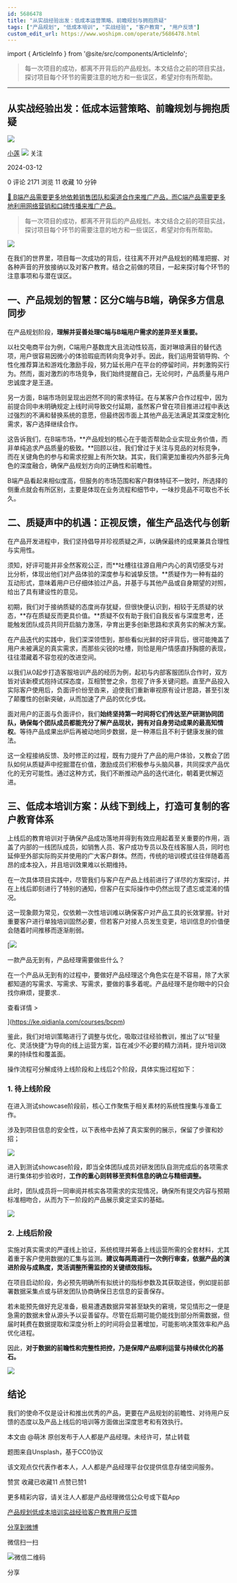 ```yaml
---
id: 5686478
title: "从实战经验出发：低成本运营策略、前瞻规划与拥抱质疑"
tags: ["产品规划", "低成本培训", "实战经验", "客户教育", "用户反馈"]
custom_edit_url: https://www.woshipm.com/operate/5686478.html
---
```

import { ArticleInfo } from '@site/src/components/ArticleInfo';

<ArticleInfo
    author="小莲"
    authorLink="https://www.woshipm.com/u/775590"
    published="2024-03-12"
    views={2171}
    comments={0}
    collects={11}
/>

> 每一次项目的成功，都离不开背后的产品规划。本文结合之前的项目实战，探讨项目每个环节的需要注意的地方和一些误区，希望对你有所帮助。

---

## 从实战经验出发：低成本运营策略、前瞻规划与拥抱质疑

[![](https://static.woshipm.com/pmapp_avatar_20230715054252_9870.jpeg?imageView2/1/w/72/h/72/q/100)](https://www.woshipm.com/u/775590)

[小莲](https://www.woshipm.com/u/775590) ![](https://static.woshipm.com/tag/1101_1@2x.png) 关注

2024-03-12

0 评论 2171 浏览 11 收藏 10 分钟

[🔗 B端产品需要更多地依赖销售团队和渠道合作来推广产品，而C端产品需要更多地利用网络营销和口碑传播来推广产品..](https://ke.qidianla.com/courses/bcpm)

> 每一次项目的成功，都离不开背后的产品规划。本文结合之前的项目实战，探讨项目每个环节的需要注意的地方和一些误区，希望对你有所帮助。

![](https://image.woshipm.com/2023/04/14/5c2c7ab4-da8d-11ed-8c17-00163e0b5ff3.jpg)

在我们的世界里，项目每一次成功的背后，往往离不开对产品规划的精准把握、对各种声音的开放接纳以及对客户教育。结合之前做的项目，一起来探讨每个环节的注意事项和与潜在误区。

## 一、产品规划的智慧：区分C端与B端，确保多方信息同步

在产品规划阶段，**理解并妥善处理C端与B端用户需求的差异至关重要。**

以社交电商平台为例，C端用户基数庞大且流动性较高，面对琳琅满目的替代选项，用户很容易因微小的体验瑕疵而转向竞争对手。因此，我们运用营销导购、个性化推荐算法和游戏化激励手段，努力延长用户在平台的停留时间，并刺激购买行为。然而，面对激烈的市场竞争，我们始终提醒自己，无论何时，产品质量与用户忠诚度才是王道。

另一方面，B端市场则呈现出迥然不同的需求特征。在与某客户合作过程中，因为前提合同中未明确规定上线时间导致交付延期，虽然客户曾在项目推进过程中表达过强烈的不满和替换系统的意愿，但最终因市面上其他产品无法满足其深度定制化需求，客户选择继续合作。

这告诉我们，在B端市场，**产品规划的核心在于能否帮助企业实现业务价值，而非单纯追求产品质量的极致。**回顾以往，我们曾过于关注与竞品的对标竞争，而在关键角色的参与和需求挖掘上有所欠缺。其实，我们需更加重视内外部多元角色的深度融合，确保产品规划方向的正确性和前瞻性。

B端产品看起来相似度高，但服务的市场范围和客户群体特征不一致时，所选择的侧重点就会有所区别，主要是体现在业务流程和细节中，一味抄竞品不可取也不长久。

## 二、质疑声中的机遇：正视反馈，催生产品迭代与创新

在产品开发进程中，我们坚持倡导并珍视质疑之声，以确保最终的成果兼具合理性与实用性。

须知，好评可能并非全然客观公正，而**吐槽往往源自用户内心的真切感受与对比分析，体现出他们对产品体验的深度参与和诚挚反馈。**质疑作为一种有益的互动形式，意味着用户已仔细体验过产品，并基于与其他产品或自身期望的对照，给出了具有建设性的意见。

初期，我们对于接纳质疑的态度尚存犹疑，但很快便认识到，相较于无质疑的状态，**存在质疑反而更具价值。**质疑不仅有助于我们自我反省与深度思考，还能触发团队成员共同开启脑力激荡，孕育出更多创新思路和求真务实的解决方案。

在产品迭代的实践中，我们深深领悟到，那些看似光鲜的好评背后，很可能掩盖了用户未被满足的真实需求，而那些尖锐的吐槽，则恰是用户情感直抒胸臆的表现，往往潜藏着不容忽视的改进空间。

以我们从0起步打造客服培训产品的经历为例，起初与内部客服团队合作时，双方皆对该新模式抱持试探态度，互相赞誉之余，忽视了许多关键问题。直至产品投入实际客户使用后，负面评价纷至沓来，迫使我们重新审视原有设计思路，甚至引发了颠覆性的创新突破，从而加速了产品的优化步伐。

面对用户的正面与负面评价，我们**始终坚持第一时间将它们传达至产研测协同团队，确保每个团队成员都能充分了解产品现状，拥有对自身劳动成果的最高知情权**。等待产品成果出炉后再被动地同步数据，是一种滞后且不利于健康发展的做法。

这一全程接纳反馈、及时修正的过程，既有力提升了产品的用户体验，又教会了团队如何从质疑声中挖掘潜在价值，激励成员们积极参与头脑风暴，共同探求产品优化的无穷可能性。通过这种方式，我们不断推动产品的迭代进化，朝着更优解迈进。

## 三、低成本培训方案：从线下到线上，打造可复制的客户教育体系

上线后的教育培训对于确保产品成功落地并得到有效应用起着至关重要的作用，涵盖了内部的一线团队成员，如销售人员、客户成功专员以及在线客服人员，同时也延伸至外部实际购买并使用的广大客户群体。然而，传统的培训模式往往伴随着高昂的成本投入，并且培训效果难以长期维持。

在一次具体项目实践中，尽管我们与客户在产品上线前进行了详尽的方案探讨，并在上线后即刻进行了特别的通知，但客户在实际操作中仍然出现了遗忘或混淆的情况。

这一现象颇为常见，仅依赖一次性培训难以确保客户对产品工具的长效掌握。针对重要客户进行单独培训固然必要，但若客户对接人员发生变更，培训信息的价值便会随着时间推移而逐渐削弱。

[![](https://image.woshipm.com/2023/08/02/58dc678c-30e3-11ee-88e7-00163e0b5ff3.png)

一款产品无到有，产品经理需要做些什么？

在一个产品从无到有的过程中，要做好产品经理这个角色实在是不容易，除了大家都知道的写需求、写需求、写需求，要做的事多着呢。产品经理不是你眼中的只会找你麻烦，提要求..

查看详情 >

](https://ke.qidianla.com/courses/bcpm)

鉴此，我们对培训策略进行了调整与优化，吸取过往经验教训，推出了以“轻量化、灵活快捷”为导向的线上运营方案，旨在减少不必要的精力消耗，提升培训效果的持续性和覆盖面。

操作流程可分解成待上线阶段和上线后2个阶段，具体实施过程如下：

### 1\. 待上线阶段

在进入测试showcase阶段前，核心工作聚焦于相关素材的系统性搜集与准备工作。

涉及到项目信息的安全性，以下表格中去掉了真实案例的展示，保留了步骤和妙招；

![](https://image.woshipm.com/2024/03/11/10bb0f74-df9a-11ee-ba45-00163e0b5ff3.jpg)

进入到测试showcase阶段，即当全体团队成员对研发团队自测完成后的各项需求进行集体初步验收时，**工作的重心则转移至资料信息的确立与精细调整。**

此时，团队成员将一同审阅并核实各项需求的实现情况，确保所有提交内容与预期标准相吻合，从而为下一阶段的产品展示奠定坚实的基础。

![](https://image.woshipm.com/2024/03/11/a3eb50f6-df9a-11ee-ba45-00163e0b5ff3.jpg)

### 2\. 上线后阶段

实施对真实需求的严谨线上验证，系统梳理并筹备上线运营所需的全套材料，尤其着重于客户使用数据的汇集与监测。**建议每两周进行一次例行审查，依据产品的演进阶段与成熟度，灵活调整所需监控的关键绩效指标。**

在项目启动阶段，务必预先明确所有拟统计的指标参数及其获取途径，例如提前部署数据采集点或与研发团队协商确保日志信息的妥善保存。

若未能预先做好充足准备，极易遭遇数据异常甚至缺失的窘境，常见情形之一便是急需的数据未曾从源头予以妥善留存。尽管在后期可能仍能找到部分所需数据，但届时耗费在数据提取和深度分析上的时间将会显著增加，可能影响决策效率和产品优化进程。

因此，**对于数据的前瞻性和完整性把控，乃是保障产品顺利运营与持续优化的基石。**

![](https://image.woshipm.com/2024/03/11/28e274d8-df9b-11ee-926a-00163e0b5ff3.jpg)

## 结论

我们的使命不仅是设计和推出优秀的产品，更要在产品规划的前瞻性、对待用户反馈的态度以及产品上线后的培训等方面做出深度思考和有效执行。

本文由 @萌沐 原创发布于人人都是产品经理。未经许可，禁止转载

题图来自Unsplash，基于CC0协议

该文观点仅代表作者本人，人人都是产品经理平台仅提供信息存储空间服务。

赞赏 收藏已收藏11 点赞已赞1

更多精彩内容，请关注人人都是产品经理微信公众号或下载App

[产品规划](https://www.woshipm.com/tag/%e4%ba%a7%e5%93%81%e8%a7%84%e5%88%92)[低成本培训](https://www.woshipm.com/tag/%e4%bd%8e%e6%88%90%e6%9c%ac%e5%9f%b9%e8%ae%ad)[实战经验](https://www.woshipm.com/tag/%e5%ae%9e%e6%88%98%e7%bb%8f%e9%aa%8c)[客户教育](https://www.woshipm.com/tag/%e5%ae%a2%e6%88%b7%e6%95%99%e8%82%b2)[用户反馈](https://www.woshipm.com/tag/%e7%94%a8%e6%88%b7%e5%8f%8d%e9%a6%88)

[分享到微博](https://service.weibo.com/share/share.php?appkey=2775287854&title=从实战经验出发：低成本运营策略、前瞻规划与拥抱质疑&url=https://www.woshipm.com/operate/5686478.html&pic=https://image.woshipm.com/2023/04/14/5c2c7ab4-da8d-11ed-8c17-00163e0b5ff3.jpg)

微信扫一扫

![微信二维码](https://api.pwmqr.com/qrcode/create/?url=https://www.woshipm.com/operate/5686478.html)

分享